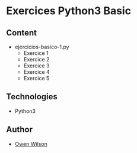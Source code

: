 # Exercices Python3 Basic

## Content

* ejercicios-basico-1.py
  * Exercice 1
  * Exercice 2
  * Exercice 3
  * Exercice 4
  * Exercice 5

## Technologies

- Python3

## Author

- [Owen Wilson](https://github.com/owenwilson)
